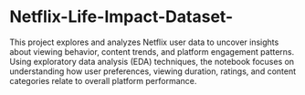 # Netflix-Life-Impact-Dataset-
This project explores and analyzes Netflix user data to uncover insights about viewing behavior, content trends, and platform engagement patterns. Using exploratory data analysis (EDA) techniques, the notebook focuses on understanding how user preferences, viewing duration, ratings, and content categories relate to overall platform performance.
